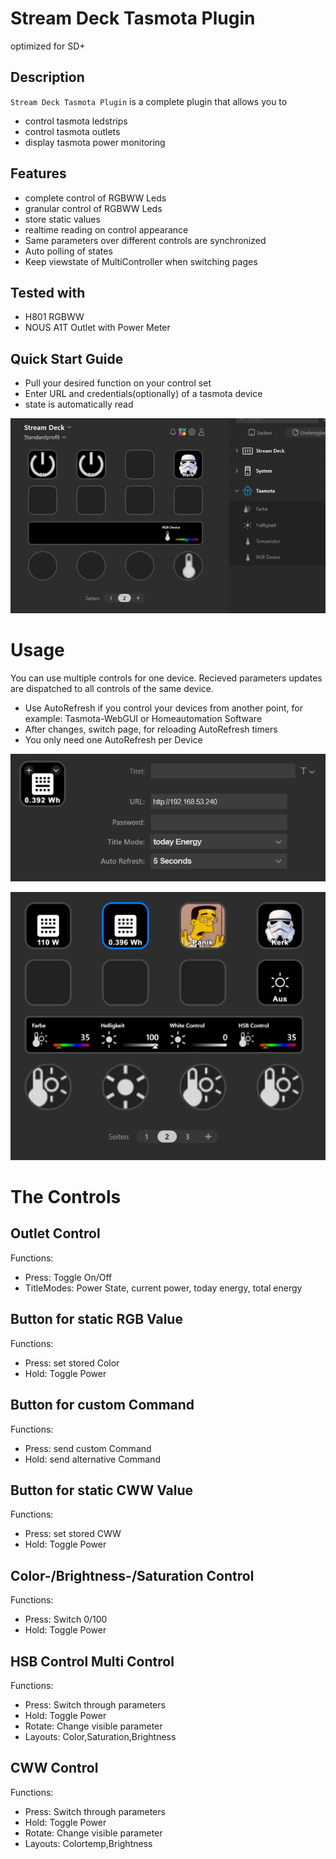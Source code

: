 
# Stream Deck Tasmota Plugin

optimized for SD+

## Description

`Stream Deck Tasmota Plugin` is a complete plugin that allows you to

- control tasmota ledstrips
- control tasmota outlets
- display tasmota power monitoring

## Features

- complete control of RGBWW Leds
- granular control of RGBWW Leds
- store static values
- realtime reading on control appearance
- Same parameters over different controls are synchronized 
- Auto polling of states
- Keep viewstate of MultiController when switching pages


## Tested with
- H801 RGBWW
- NOUS A1T Outlet with Power Meter


## Quick Start Guide

* Pull your desired function on your control set
* Enter URL and credentials(optionally) of a tasmota device
* state is automatically read

![](src/de.itnox.streamdeck.tasmota.sdPlugin/previews/setup.PNG)

# Usage
You can use multiple controls for one device. Recieved parameters updates are dispatched to all controls of the same device.
* Use AutoRefresh if you control your devices from another point, for example: Tasmota-WebGUI or Homeautomation Software
* After changes, switch page, for reloading AutoRefresh timers
* You only need one AutoRefresh per Device

![](src/de.itnox.streamdeck.tasmota.sdPlugin/previews/PI.PNG)

![](src/de.itnox.streamdeck.tasmota.sdPlugin/previews/GUI.PNG)


# The Controls
## Outlet Control
Functions: 
* Press: Toggle On/Off
* TitleModes: Power State, current power, today energy, total energy

## Button for static RGB Value
Functions:
* Press: set stored Color
* Hold: Toggle Power

## Button for custom Command
Functions:
* Press: send custom Command
* Hold: send alternative Command

## Button for static CWW Value
Functions:
* Press: set stored CWW
* Hold: Toggle Power

## Color-/Brightness-/Saturation Control
Functions:
* Press: Switch 0/100
* Hold: Toggle Power

## HSB Control Multi Control
Functions:
* Press: Switch through parameters
* Hold: Toggle Power
* Rotate: Change visible parameter
* Layouts: Color,Saturation,Brightness

## CWW Control
Functions:
* Press: Switch through parameters
* Hold: Toggle Power
* Rotate: Change visible parameter
* Layouts: Colortemp,Brightness
